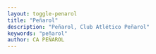 ```yaml
---
layout: toggle-penarol
title: "Peñarol"
description: "Peñarol, Club Atlético Peñarol"
keywords: "peñarol"
author: CA PEÑAROL
---
```

